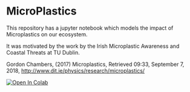 # MicroPlastics

This repository has a jupyter notebook which models the impact of Microplastics on our ecosystem.

It was motivated by the work by the Irish Microplastic Awareness and Coastal Threats at TU Dublin.

Gordon Chambers, (2017) Microplastics, Retrieved 09:33, September 7, 2018, http://www.dit.ie/physics/research/microplastics/

[![Open In Colab](https://colab.research.google.com/assets/colab-badge.svg)](https://colab.research.google.com/github/john-s-butler-dit/MicroPlastics/blob/master/Predator%20Prey%20Model%20Plastics%20Reduced.ipynb)
